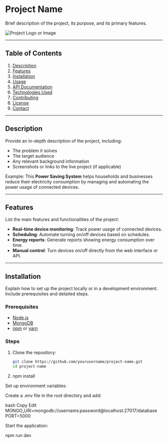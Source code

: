 # Project Name

Brief description of the project, its purpose, and its primary features.

![Project Logo or Image](link-to-image)

---

## Table of Contents

1. [Description](#description)
2. [Features](#features)
3. [Installation](#installation)
4. [Usage](#usage)
5. [API Documentation](#api-documentation)
6. [Technologies Used](#technologies-used)
7. [Contributing](#contributing)
8. [License](#license)
9. [Contact](#contact)

---

## Description

Provide an in-depth description of the project, including:

- The problem it solves
- The target audience
- Any relevant background information
- Screenshots or links to the live project (if applicable)

Example:
This **Power Saving System** helps households and businesses reduce their electricity consumption by managing and automating the power usage of connected devices.

---

## Features

List the main features and functionalities of the project:

- **Real-time device monitoring**: Track power usage of connected devices.
- **Scheduling**: Automate turning on/off devices based on schedules.
- **Energy reports**: Generate reports showing energy consumption over time.
- **Manual control**: Turn devices on/off directly from the web interface or API.

---

## Installation

Explain how to set up the project locally or in a development environment. Include prerequisites and detailed steps.

### Prerequisites

- [Node.js](https://nodejs.org/en/)
- [MongoDB](https://www.mongodb.com/try/download/community)
- [npm](https://www.npmjs.com/get-npm) or [yarn](https://yarnpkg.com/)

### Steps

1. Clone the repository:
   ```bash
   git clone https://github.com/yourusername/project-name.git
   cd project-name

2. npm install

Set up environment variables:

Create a .env file in the root directory and add:

bash
Copy
Edit
MONGO_URI=mongodb://usernams:password@localhost:27017/database
PORT=5000

Start the application:

npm run dev
